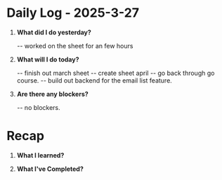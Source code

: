 
# Daily Log - 2025-3-27

1. **What did I do yesterday?**
   
   -- worked on the sheet for an few hours

2. **What will I do today?**
   
   -- finish out march sheet
   -- create sheet april
   -- go back through go course.
   -- build out backend for the email list feature.

3. **Are there any blockers?**

   -- no blockers.

# Recap

1. **What I learned?**

2. **What I've Completed?**
   
<!-- 

git add .; git commit -m "daily stand-up"; git push; 
git add .; git commit -m "daily close"; git push; 

-->